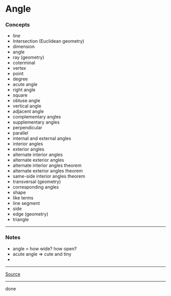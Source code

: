 ﻿# Angle

### Concepts

- line
- Intersection (Euclidean geometry)
- dimension
- angle
- ray (geometry)
- coterminal
- vertex
- point
- degree
- acute angle
- right angle
- square
- obtuse angle
- vertical angle
- adjacent angle
- complementary angles
- supplementary angles
- perpendicular
- parallel
- internal and external angles
- interior angles
- exterior angles
- alternate interior angles
- alternate exterior angles
- alternate interior angles theorem
- alternate exterior angles theorem
- same-side interior angles theorem
- transversal (geometry)
- corresponding angles
- shape
- like terms
- line segment
- side
- edge (geometry)
- triangle

---

### Notes

- angle = how wide? how open?
- acute angle => cute and tiny
- 

---

[Source](https://youtu.be/dA94zyaLuhk)

---

done